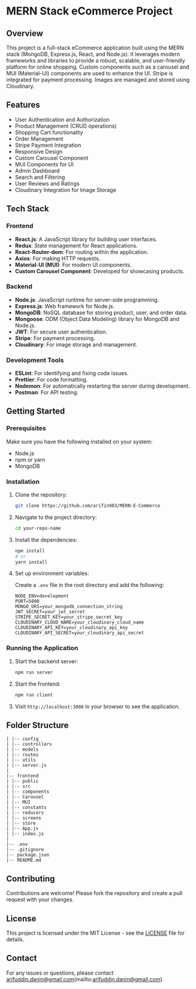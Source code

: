 # MERN Stack eCommerce Project

## Overview

This project is a full-stack eCommerce application built using the MERN stack (MongoDB, Express.js, React, and Node.js). It leverages modern frameworks and libraries to provide a robust, scalable, and user-friendly platform for online shopping. Custom components such as a carousel and MUI (Material-UI) components are used to enhance the UI. Stripe is integrated for payment processing. Images are managed and stored using Cloudinary.

## Features

- User Authentication and Authorization
- Product Management (CRUD operations)
- Shopping Cart functionality
- Order Management
- Stripe Payment Integration
- Responsive Design
- Custom Carousel Component
- MUI Components for UI
- Admin Dashboard
- Search and Filtering
- User Reviews and Ratings
- Cloudinary Integration for Image Storage

## Tech Stack

### Frontend

- **React.js**: A JavaScript library for building user interfaces.
- **Redux**: State management for React applications.
- **React-Router-dom**: For routing within the application.
- **Axios**: For making HTTP requests.
- **Material-UI (MUI)**: For modern UI components.
- **Custom Carousel Component**: Developed for showcasing products.

### Backend

- **Node.js**: JavaScript runtime for server-side programming.
- **Express.js**: Web framework for Node.js.
- **MongoDB**: NoSQL database for storing product, user, and order data.
- **Mongoose**: ODM (Object Data Modeling) library for MongoDB and Node.js.
- **JWT**: For secure user authentication.
- **Stripe**: For payment processing.
- **Cloudinary**: For image storage and management.

### Development Tools

- **ESLint**: For identifying and fixing code issues.
- **Prettier**: For code formatting.
- **Nodemon**: For automatically restarting the server during development.
- **Postman**: For API testing.

## Getting Started

### Prerequisites

Make sure you have the following installed on your system:

- Node.js
- npm or yarn
- MongoDB

### Installation

1. Clone the repository:

    ```bash
    git clone https://github.com/arifin983/MERN-E-Commerce
    ```

2. Navigate to the project directory:

    ```bash
    cd your-repo-name
    ```

3. Install the dependencies:

    ```bash
    npm install
    # or
    yarn install
    ```

4. Set up environment variables:

    Create a `.env` file in the root directory and add the following:

    ```env
    NODE_ENV=development
    PORT=5000
    MONGO_URI=your_mongodb_connection_string
    JWT_SECRET=your_jwt_secret
    STRIPE_SECRET_KEY=your_stripe_secret_key
    CLOUDINARY_CLOUD_NAME=your_cloudinary_cloud_name
    CLOUDINARY_API_KEY=your_cloudinary_api_key
    CLOUDINARY_API_SECRET=your_cloudinary_api_secret
    ```

### Running the Application

1. Start the backend server:

    ```bash
    npm run server
    ```

2. Start the frontend:

    ```bash
    npm run client
    ```

3. Visit `http://localhost:3000` in your browser to see the application.

## Folder Structure

```|-- backend
| |-- config
| |-- controllers
| |-- models
| |-- routes
| |-- utils
| |-- server.js
|
|-- frontend
| |-- public
| |-- src
| |-- components
| |-- Carousel
| |-- MUI
| |-- constants
| |-- reducers
| |-- screens
| |-- store
| |-- App.js
| |-- index.js
|
|-- .env
|-- .gitignore
|-- package.json
|-- README.md

```

## Contributing

Contributions are welcome! Please fork the repository and create a pull request with your changes.

## License

This project is licensed under the MIT License - see the [LICENSE](LICENSE) file for details.

## Contact

For any issues or questions, please contact arifuddin.danin@gmail.com(mailto:arifuddin.danin@gmail.com).
